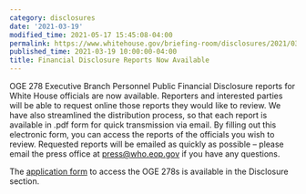 ```yaml
---
category: disclosures
date: '2021-03-19'
modified_time: 2021-05-17 15:45:08-04:00
permalink: https://www.whitehouse.gov/briefing-room/disclosures/2021/03/19/financial-disclosure-reports-now-available/
published_time: 2021-03-19 10:00:00-04:00
title: Financial Disclosure Reports Now Available
---
```

 
OGE 278 Executive Branch Personnel Public Financial Disclosure reports
for White House officials are now available. Reporters and interested
parties will be able to request online those reports they would like to
review. We have also streamlined the distribution process, so that each
report is available in .pdf form for quick transmission via email. By
filling out this electronic form, you can access the reports of the
officials you wish to review. Requested reports will be emailed as
quickly as possible – please email the press office
at <press@who.eop.gov> if you have any questions.

The [application
form](https://www.whitehouse.gov/disclosures/financial-disclosures/) to
access the OGE 278s is available in the Disclosure section.
